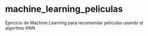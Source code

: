# machine_learning_peliculas

Ejercicio de Machine Learning para recomendar peliculas usando el algoritmo KNN
